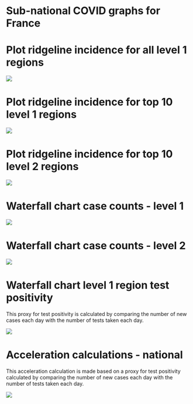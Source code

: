 Sub-national COVID graphs for France
================

# Plot ridgeline incidence for all level 1 regions

![](/covidregionaldatagraphs/images/France-ridgeline-all-level-1-graphs-1.png)<!-- -->

# Plot ridgeline incidence for top 10 level 1 regions

![](/covidregionaldatagraphs/images/France-ridgeline-top-ten-level-1-graphs-1.png)<!-- -->

# Plot ridgeline incidence for top 10 level 2 regions

![](/covidregionaldatagraphs/images/France-ridgeline-top-ten-level-2-graphs-1.png)<!-- -->

# Waterfall chart case counts - level 1

![](/covidregionaldatagraphs/images/France-waterfall-case-count-level-1-1.png)<!-- -->

# Waterfall chart case counts - level 2

![](/covidregionaldatagraphs/images/France-waterfall-case-count-level-2-graph-1.png)<!-- -->

# Waterfall chart level 1 region test positivity

This proxy for test positivity is calculated by comparing the number of
new cases each day with the number of tests taken each day.

![](/covidregionaldatagraphs/images/France-waterfall-positivity-level-1-graph-1.png)<!-- -->

# Acceleration calculations - national

This acceleration calculation is made based on a proxy for test
positivity calculated by comparing the number of new cases each day with
the number of tests taken each day.

![](/covidregionaldatagraphs/images/France-acceleration-national-graphs-1.png)<!-- -->
